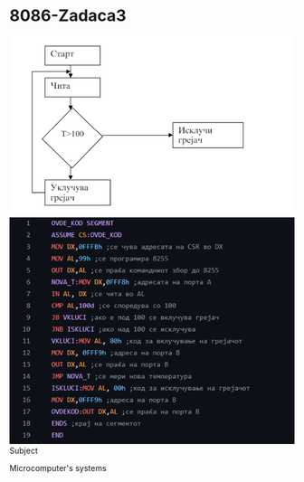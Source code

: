 # 8086-Zadaca3
 ![Screenshot (1)](https://github.com/FilipMisev/8086-Zadaca3/blob/main/3.1.png)
 ![Screenshot (1)](https://github.com/FilipMisev/8086-Zadaca3/blob/main/3.2.png)
Subject

Microcomputer's systems
